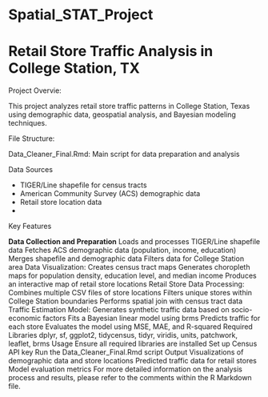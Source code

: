# Spatial_STAT_Project

# Retail Store Traffic Analysis in College Station, TX
Project Overvie: 

This project analyzes retail store traffic patterns in College Station, Texas using demographic data, geospatial analysis, and Bayesian modeling techniques.

File Structure:

Data_Cleaner_Final.Rmd: Main script for data preparation and analysis

Data Sources
- TIGER/Line shapefile for census tracts
- American Community Survey (ACS) demographic data
- Retail store location data
-
Key Features
 
**Data Collection and Preparation** 
Loads and processes TIGER/Line shapefile data
Fetches ACS demographic data (population, income, education)
Merges shapefile and demographic data
Filters data for College Station area
Data Visualization:
Creates census tract maps
Generates choropleth maps for population density, education level, and median income
Produces an interactive map of retail store locations
Retail Store Data Processing:
Combines multiple CSV files of store locations
Filters unique stores within College Station boundaries
Performs spatial join with census tract data
Traffic Estimation Model:
Generates synthetic traffic data based on socio-economic factors
Fits a Bayesian linear model using brms
Predicts traffic for each store
Evaluates the model using MSE, MAE, and R-squared
Required Libraries
dplyr, sf, ggplot2, tidycensus, tidyr, viridis, units, patchwork, leaflet, brms
Usage
Ensure all required libraries are installed
Set up Census API key
Run the Data_Cleaner_Final.Rmd script
Output
Visualizations of demographic data and store locations
Predicted traffic data for retail stores
Model evaluation metrics
For more detailed information on the analysis process and results, please refer to the comments within the R Markdown file.
